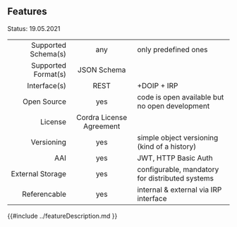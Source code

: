 ## Features

Status: 19.05.2021

|                     |            |          |
| -------------------:| :--------: | :------- |
| Supported Schema(s) |  any       |   only predefined ones       |
| Supported Format(s) |  JSON Schema |          |
| Interface(s)        | REST       | +DOIP + IRP|
| Open Source         | yes        | code is open available but no open development        |
| License             | Cordra License Agreement   |          |
| Versioning          | yes        | simple object versioning (kind of a history)          |
| AAI                 | yes     | JWT, HTTP Basic Auth  |
| External Storage    | yes        | configurable, mandatory for distributed systems      |
| Referencable        | yes        | internal & external via IRP interface         |


{{#include ../featureDescription.md }}

